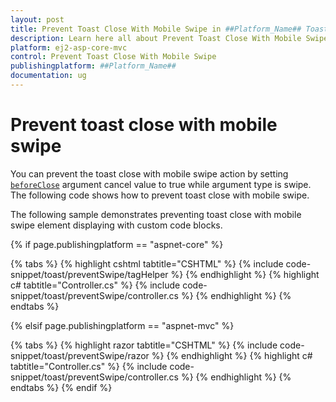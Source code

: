 ```yaml
---
layout: post
title: Prevent Toast Close With Mobile Swipe in ##Platform_Name## Toast Component
description: Learn here all about Prevent Toast Close With Mobile Swipe in Syncfusion ##Platform_Name## Toast component and more.
platform: ej2-asp-core-mvc
control: Prevent Toast Close With Mobile Swipe
publishingplatform: ##Platform_Name##
documentation: ug
---
```



# Prevent toast close with mobile swipe

You can prevent the toast close with mobile swipe action by setting [`beforeClose`](https://help.syncfusion.com/cr/aspnetcore-js2/Syncfusion.EJ2.Notifications.Toast.html#Syncfusion_EJ2_Notifications_Toast_BeforeClose) argument cancel value to true while argument type is swipe. The following code shows how to prevent toast close with mobile swipe.

The following sample demonstrates preventing toast close with mobile swipe element displaying with custom code blocks.

{% if page.publishingplatform == "aspnet-core" %}

{% tabs %}
{% highlight cshtml tabtitle="CSHTML" %}
{% include code-snippet/toast/preventSwipe/tagHelper %}
{% endhighlight %}
{% highlight c# tabtitle="Controller.cs" %}
{% include code-snippet/toast/preventSwipe/controller.cs %}
{% endhighlight %}
{% endtabs %}

{% elsif page.publishingplatform == "aspnet-mvc" %}

{% tabs %}
{% highlight razor tabtitle="CSHTML" %}
{% include code-snippet/toast/preventSwipe/razor %}
{% endhighlight %}
{% highlight c# tabtitle="Controller.cs" %}
{% include code-snippet/toast/preventSwipe/controller.cs %}
{% endhighlight %}
{% endtabs %}
{% endif %}

